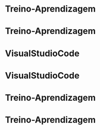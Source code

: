 

# Treino-Aprendizagem
# Treino-Aprendizagem
# VisualStudioCode
# VisualStudioCode
# Treino-Aprendizagem
# Treino-Aprendizagem
